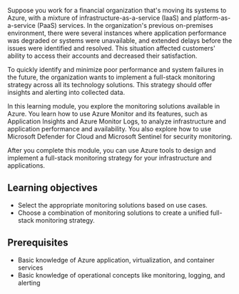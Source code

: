 Suppose you work for a financial organization that's moving its systems to Azure, with a mixture of infrastructure-as-a-service (IaaS) and platform-as-a-service (PaaS) services. In the organization's previous on-premises environment, there were several instances where application performance was degraded or systems were unavailable, and extended delays before the issues were identified and resolved. This situation affected customers' ability to access their accounts and decreased their satisfaction.

To quickly identify and minimize poor performance and system failures in the future, the organization wants to implement a full-stack monitoring strategy across all its technology solutions. This strategy should offer insights and alerting into collected data.

In this learning module, you explore the monitoring solutions available in Azure. You learn how to use Azure Monitor and its features, such as Application Insights and Azure Monitor Logs, to analyze infrastructure and application performance and availability. You also explore how to use Microsoft Defender for Cloud and Microsoft Sentinel for security monitoring.

After you complete this module, you can use Azure tools to design and implement a full-stack monitoring strategy for your infrastructure and applications.

## Learning objectives

- Select the appropriate monitoring solutions based on use cases.
- Choose a combination of monitoring solutions to create a unified full-stack monitoring strategy.

## Prerequisites

  - Basic knowledge of Azure application, virtualization, and container services
  - Basic knowledge of operational concepts like monitoring, logging, and alerting
